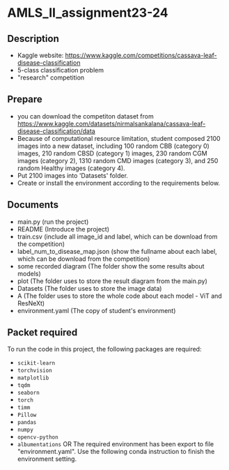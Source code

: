 # AMLS_II_assignment23-24

## Description

- Kaggle website: https://www.kaggle.com/competitions/cassava-leaf-disease-classification
- 5-class classification problem
- "research" competition

## Prepare

- you can download the competiton dataset from https://www.kaggle.com/datasets/nirmalsankalana/cassava-leaf-disease-classification/data
- Because of computational resource limitation, student composed 2100 images into a new dataset, including 100 random CBB (category 0) images, 210 random CBSD (category 1) images, 230 random CGM images (category 2), 1310 random CMD images (category 3), and 250 random Healthy images (category 4).
- Put 2100 images into 'Datasets' folder.
- Create or install the environment according to the requirements below.

## Documents

- main.py (run the project)
- README (Introduce the project)
- train.csv (include all image_id and label, which can be download from the competition)
- label_num_to_disease_map.json (show the fullname about each label, which can be download from the competition)
- some recorded diagram (The folder show the some results about models)
- plot (The folder uses to store the result diagram from the main.py)
- Datasets (The folder uses to store the image data)
- A (The folder uses to store the whole code about each model - ViT and ResNeXt)
- environment.yaml (The copy of student's environment)

## Packet required
To run the code in this project, the following packages are required:
- `scikit-learn`
- `torchvision`
- `matplotlib`
- `tqdm`
- `seaborn`
- `torch`
- `timm`
- `Pillow`
- `pandas`
- `numpy`
- `opencv-python`
- `albumentations`
OR
The required environment has been export to file "environment.yaml". Use the following conda instruction to finish the environment setting.